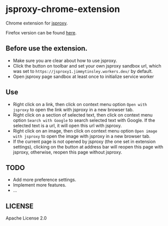 # jsproxy-chrome-extension
Chrome extension for [jsproxy](https://github.com/EtherDream/jsproxy).

Firefox version can be found [here](https://github.com/JimmyTinsley/jsproxy-firefox-extension).

## Before use the extension.

- Make sure you are clear about how to use jsproxy.
- Click the button on toolbar and set your own jsproxy sandbox url, which was set to `https://jsproxy1.jimmytinsley.workers.dev/` by default.
- Open jsproxy page sandbox at least once to initialize service worker
## Use
- Right click on a link, then click on context menu option `Open with jsproxy` to open the link with jsproxy in a new browser tab.
- Right click on a section of selected text, then click on context menu option `Search with Google` to search selected text with Google. If the selected text is a url, it will open this url with jsproxy.
- Right click on an image, then click on context menu option `Open image with jsproxy` to open the image with jsproxy in a new browser tab.
- If the current page is not opened by jsproxy (the one set in extension settings), clicking on the button at address bar will reopen this page with jsproxy, otherwise, reopen this page without jsproxy. 

## TODO
- Add more preference settings. 
- Implement more features.
- ...

## LICENSE
Apache License 2.0
